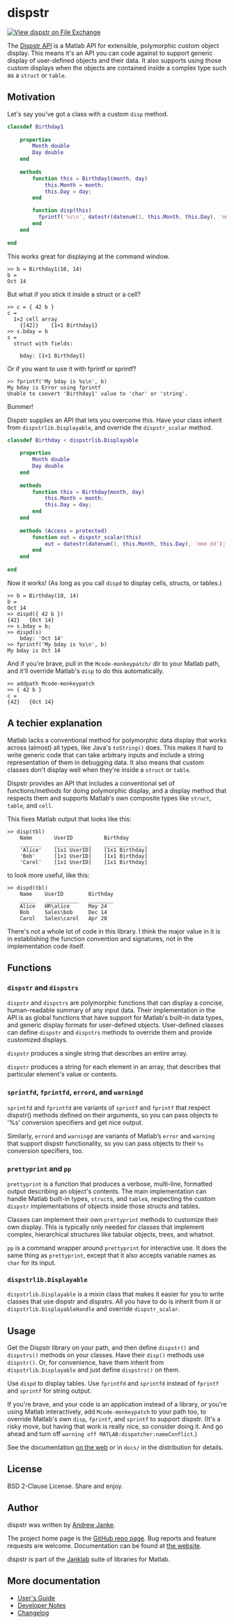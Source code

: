 # dispstr

[![View dispstr on File Exchange](https://www.mathworks.com/matlabcentral/images/matlab-file-exchange.svg)](https://www.mathworks.com/matlabcentral/fileexchange/73960-dispstr)

The [Dispstr API](https://github.com/janklab/dispstr) is a Matlab API for extensible, polymorphic custom object display. This means it's an API you can code against to support generic display of user-defined objects and their data. It also supports using those custom displays when the objects are contained inside a complex type such as a `struct` or `table`.

## Motivation

Let's say you've got a class with a custom `disp` method.

```matlab
classdef Birthday1
    
    properties
        Month double
        Day double
    end
    
    methods
        function this = Birthday1(month, day)
            this.Month = month;
            this.Day = day;
        end

        function disp(this)
          fprintf('%s\n', datestr(datenum(1, this.Month, this.Day), 'mmm dd'));
        end
    end
    
end
```

This works great for displaying at the command window.

```
>> b = Birthday1(10, 14)
b = 
Oct 14
```

But what if you stick it inside a struct or a cell?

```
>> c = { 42 b }
c =
  1×2 cell array
    {[42]}    {1×1 Birthday1}
>> s.bday = b
s = 
  struct with fields:

    bday: [1×1 Birthday1]
```

Or if you want to use it with fprintf or sprintf?

```
>> fprintf('My bday is %s\n', b)
My bday is Error using fprintf
Unable to convert 'Birthday1' value to 'char' or 'string'. 
```

Bummer!

Dispstr supplies an API that lets you overcome this. Have your class inherit from `dispstrlib.Displayable`, and override the `dispstr_scalar` method.

```matlab
classdef Birthday < dispstrlib.Displayable
    
    properties
        Month double
        Day double
    end
    
    methods
        function this = Birthday(month, day)
            this.Month = month;
            this.Day = day;
        end
    end
    
    methods (Access = protected)
        function out = dispstr_scalar(this)
            out = datestr(datenum(1, this.Month, this.Day), 'mmm dd');
        end
    end
    
end
```

Now it works! (As long as you call `dispd` to display cells, structs, or tables.)

```
>> b = Birthday(10, 14)
b = 
Oct 14
>> dispd({ 42 b })
{42}   {Oct 14}
>> s.bday = b;
>> dispd(s)
    bday: 'Oct 14'
>> fprintf('My bday is %s\n', b)
My bday is Oct 14
```

And if you're brave, pull in the `Mcode-monkeypatch/` dir to your Matlab path, and it'll override Matlab's `disp` to do this automatically.

```
>> addpath Mcode-monkeypatch
>> { 42 b }
c =
{42}   {Oct 14}
```

## A techier explanation

Matlab lacks a conventional method for polymorphic data display that works across (almost) all types, like Java's `toString()` does. This makes it hard to write generic code that can take arbitrary inputs and include a string representation of them in debugging data. It also means that custom classes don't display well when they're inside a `struct` or `table`.

Dispstr provides an API that includes a conventional set of functions/methods for doing polymorphic display, and a display method that respects them and supports Matlab's own composite types like `struct`, `table`, and `cell`.

This fixes Matlab output that looks like this:

```
>> disp(tbl)
    Name       UserID          Birthday
    _______    ____________    ______________
    'Alice'    [1x1 UserID]    [1x1 Birthday]
    'Bob'      [1x1 UserID]    [1x1 Birthday]
    'Carol'    [1x1 UserID]    [1x1 Birthday]
```

to look more useful, like this:

```
>> dispd(tbl)
    Name    UserID        Birthday
    _____   ___________   ________
    Alice   HR\alice      May 24  
    Bob     Sales\bob     Dec 14  
    Carol   Sales\carol   Apr 20  
```

There's not a whole lot of code in this library. I think the major value in it is in establishing the function convention and signatures, not in the implementation code itself.

## Functions

### `dispstr` and `dispstrs`

`dispstr` and `dispstrs` are polymorphic functions that can display a concise, human-readable summary of any input data. Their implementation in the API is as global functions that have support for Matlab's built-in data types, and generic display formats for user-defined objects. User-defined classes can define `dispstr` and `dispstrs` methods to override them and provide customized displays.

`dispstr` produces a single string that describes an entire array.

`dispstr` produces a string for each element in an array, that describes that particular element's value or contents.

### `sprintfd`, `fprintfd`, `errord`, and `warningd`

`sprintfd` and `fprintfd` are variants of `sprintf` and `fprintf` that respect dispstr() methods defined on their arguments, so you can pass objects to '%s' conversion specifiers and get nice output.

Similarly, `errord` and `warningd` are variants of Matlab’s `error` and `warning` that support dispstr functionality, so you can pass objects to their `%s` conversion specifiers, too.

### `prettyprint` and `pp`

`prettyprint` is a function that produces a verbose, multi-line, formatted output describing an object's contents. The main implementation can handle Matlab built-in types, `struct`s, and `table`s, respecting the custom `dispstr` implementations of objects inside those structs and tables.

Classes can implement their own `prettyprint` methods to customize their own display. This is typically only needed for classes that implement complex, hierarchical structures like tabular objects, trees, and whatnot.

`pp` is a command wrapper around `prettyprint` for interactive use. It does the same thing as `prettyprint`, except that it also accepts variable names as `char` for its input.

### `dispstrlib.Displayable`

`dispstrlib.Displayable` is a mixin class that makes it easier for you to write classes that use dispstr and dispstrs. All you have to do is inherit from it or `dispstrlib.DisplayableHandle` and override `dispstr_scalar`.

## Usage

Get the Dispstr library on your path, and then define `dispstr()` and `dispstrs()` methods on your classes. Have their `disp()` methods use `dispstr()`. Or, for convenience, have them inherit from `dispstrlib.Displayable` and just define `dispstrs()` on them.

Use `dispd` to display tables. Use `fprintfd` and `sprintfd` instead of `fprintf` and `sprintf` for string output.

If you're brave, and your code is an application instead of a library, or you're using Matlab interactively, add `Mcode-monkeypatch` to your path too, to override Matlab's own `disp`, `fprintf`, and `sprintf` to support dispstr. (It's a risky move, but having that work is really nice, so consider doing it. And go ahead and turn off `warning off MATLAB:dispatcher:nameConflict`.)

See the documentation [on the web](http://dispstr.janklab.net) or in `docs/` in the distribution for details.

## License

BSD 2-Clause License. Share and enjoy.

## Author

dispstr was written by [Andrew Janke](https://apjanke.net).

The project home page is the [GitHub repo page](https://github.com/janklab/dispstr). Bug reports and feature requests are welcome. Documentation can be found at [the website](https://dispstr.janklab.net).

dispstr is part of the [Janklab](https://janklab.net) suite of libraries for Matlab.

## More documentation

* [User's Guide](User-Guide.html)
* [Developer Notes](Developer-Notes.html)
* [Changelog](CHANGES.html)
